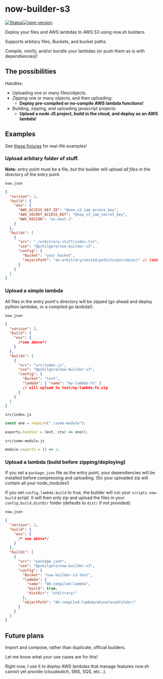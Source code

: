 # now-builder-s3

[![Status](https://travis-ci.com/pckilgore/now-builder-s3.svg?branch=master)](https://travis-ci.com/pckilgore/now-builder-s3)[![npm version](http://img.shields.io/npm/v/@pckilgore/now-builder-s3.svg?style=flat)](https://npmjs.org/package/@pckilgore/now-builder-s3 "View this project on npm")

Deploy your files and AWS lambdas to AWS S3 using now.sh builders.

Supports arbitary files, Buckets, and bucket paths.

Compile, minify, and/or bundle your lambdas (or push them as is with dependiencies)!

## The possibilities

Handles:

- Uploading one or many files/objects.
- _Zipping_ one or many objects, and then uploading:
  - **Deploy pre-compiled or no-compile AWS lambda functions!**
- Building, zipping, and uploading javascript projects:
  - **Upload a node JS project, build in the cloud, and deploy as an AWS lambda!**

## Examples

See [these fixtures](test/fixtures/) for real-life examples!

### Upload arbitary folder of stuff.

**Note:** entry point must be a file, but the builder will upload _all files_ in the directory of the entry point.

`now.json`

```json
{
  "version": 2,
  "build": {
    "env": {
      "AWS_ACCESS_KEY_ID": "@now_s3_iam_access_key",
      "AWS_SECRET_ACCESS_KEY": "@now_s3_iam_secret_key",
      "AWS_REGION": "us-east-2"
    }
  },
  "builds": [
    {
      "src": "./arbitrary-stuff/index.txt",
      "use": "@pckilgore/now-builder-s3",
      "config": {
        "Bucket": "your bucket",
        "objectPath": "an-arbitrary/nested/path/to/put/object" // (not required)
      }
    }
  ]
}
```

### Upload a simple lambda

All files in the entry point's directory will be zipped (go ahead and deploy python lambdas, or a compiled go lambda!).

`now.json`

```json
{
  "version": 2,
  "build": {
    "env": {
      /*see above*/
    }
  },
  "builds": [
    {
      "src": "src/index.js",
      "use": "@pckilgore/now-builder-s3",
      "config": {
        "Bucket": "test",
        "lambda": { "name": "my-lambda-fn" }
        // will upload to test/my-lambda-fn.zip
      }
    }
  ]
}
```

`src/index.js`

```js
const one = require("./some-module");

exports.handler = (evt, ctx) => one();
```

`src/some-module.js`

```js
module.exports = () => 1;
```

### Upload a lambda (build before zipping/deploying)

If you set a `package.json` file as the entry point, your dependiencies will be installed before compressing and uploading. (So your uploaded zip will contain all your node_modules!)

If you set `config.lambda.build` to true, the builder will run your `scripts.now-build` script. It will then _only_ zip and upload the files in your `config.build.distDir` folder (defaults to `dist/` if not provided).

`now.json`

```json
{
  "version": 2,
  "build": {
    "env": {
      /* see above*/
    }
  },
  "builds": [
    {
      "src": "package.json",
      "use": "@pckilgore/now-builder-s3",
      "config": {
        "Bucket": "now-builder-s3-test",
        "lambda": {
          "name": "06-compiled-lambda",
          "build": true,
          "distDir": "arbitrary/"
        },
        "objectPath": "06-compiled-lambda/whynotasubfolder/"
      }
    }
  ]
}
```

## Future plans

Import and compose, rather than duplicate, official builders.

Let me know what your use cases are for this!

Right now, I use it to deploy AWS lambdas that manage features now.sh cannot yet
provide (cloudwatch, SNS, SQS, etc...).
